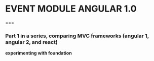 # EVENT MODULE ANGULAR 1.0
===

### __Part__ 1 in a series,   comparing MVC frameworks (angular 1, angular 2, and react)

**experimenting with foundation**
